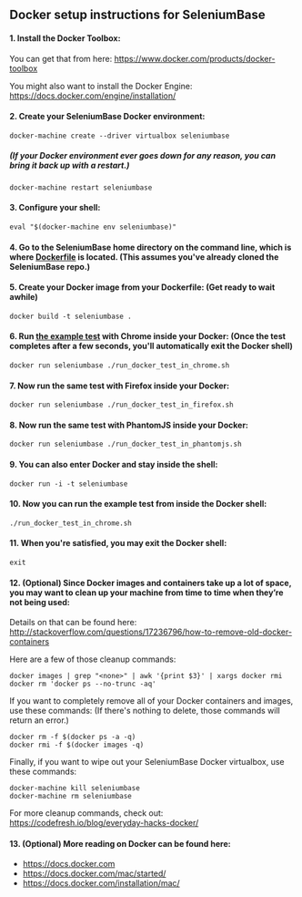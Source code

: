 ## Docker setup instructions for SeleniumBase

#### 1. Install the Docker Toolbox:

You can get that from here:
https://www.docker.com/products/docker-toolbox

You might also want to install the Docker Engine:
https://docs.docker.com/engine/installation/

#### 2. Create your SeleniumBase Docker environment:

    docker-machine create --driver virtualbox seleniumbase

##### (If your Docker environment ever goes down for any reason, you can bring it back up with a restart.)

    docker-machine restart seleniumbase

#### 3. Configure your shell:

    eval "$(docker-machine env seleniumbase)"

#### 4. Go to the SeleniumBase home directory on the command line, which is where [Dockerfile](https://github.com/seleniumbase/SeleniumBase/blob/master/Dockerfile) is located. (This assumes you've already cloned the SeleniumBase repo.)

#### 5. Create your Docker image from your Dockerfile: (Get ready to wait awhile)

    docker build -t seleniumbase .

#### 6. Run [the example test](https://github.com/seleniumbase/SeleniumBase/blob/master/examples/my_first_test.py) with Chrome inside your Docker: (Once the test completes after a few seconds, you'll automatically exit the Docker shell)

    docker run seleniumbase ./run_docker_test_in_chrome.sh

#### 7. Now run the same test with Firefox inside your Docker:

    docker run seleniumbase ./run_docker_test_in_firefox.sh

#### 8. Now run the same test with PhantomJS inside your Docker:

    docker run seleniumbase ./run_docker_test_in_phantomjs.sh

#### 9. You can also enter Docker and stay inside the shell:

    docker run -i -t seleniumbase

#### 10. Now you can run the example test from inside the Docker shell:

    ./run_docker_test_in_chrome.sh

#### 11. When you're satisfied, you may exit the Docker shell:

    exit

#### 12. (Optional) Since Docker images and containers take up a lot of space, you may want to clean up your machine from time to time when they’re not being used:

Details on that can be found here:
http://stackoverflow.com/questions/17236796/how-to-remove-old-docker-containers

Here are a few of those cleanup commands:

    docker images | grep "<none>" | awk '{print $3}' | xargs docker rmi
    docker rm 'docker ps --no-trunc -aq'

If you want to completely remove all of your Docker containers and images, use these commands: (If there's nothing to delete, those commands will return an error.)

    docker rm -f $(docker ps -a -q)
    docker rmi -f $(docker images -q)

Finally, if you want to wipe out your SeleniumBase Docker virtualbox, use these commands:

    docker-machine kill seleniumbase
    docker-machine rm seleniumbase

For more cleanup commands, check out:
https://codefresh.io/blog/everyday-hacks-docker/

#### 13. (Optional) More reading on Docker can be found here:
* https://docs.docker.com
* https://docs.docker.com/mac/started/
* https://docs.docker.com/installation/mac/
